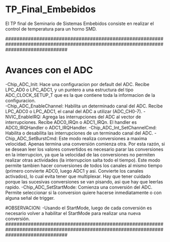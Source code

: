 # TP_Final_Embebidos
El TP final de Seminario de Sistemas Embebidos consiste en realizar el control de temperatura para un horno SMD.

######################################################################################################################################
# Avances con el ADC
-Chip_ADC_Init: Hace una configuracion por default del ADC. Recibe LPC_AD0 o LPC_ADC1, y un puntero a una estructura
	del tipo ADC_CLOCK_SETUP_T que es la que contiene toda la informacion de la configuracion.	
-Chip_ADC_EnableChannel: Habilita un determinado canal del ADC. Recibe LPC_ADC0 o LPC_ADC1, el canal del ADC a utilizar (ADC_CH0-7).
-NVIC_EnableIRQ: Agrega las interrupciones del ADC al vector de interrupciones. Recibe ADC0_IRQn o ADC1_IRQn. 
	El handler es ADC0_IRQHandler o ADC1_IRQHandler.
-Chip_ADC_Int_SetChannelCmd: Habilita o desabilita las interrupciones de un terminado canal del ADC.
-Chip_ADC_SetBurstCmd: Este modo realiza conversiones a maxima velocidad. Apenas termina una conversión comienza otra. Por esta razón,
	si se desean leer los valores convertidos es necesario parar las conversiones en la interrupcion, ya que la velocidad de las
	conversiones no permiten realizar otras actividades (la interrupcion salta todo el tiempo). Este modo permite tambien hacer
	conversiones de todos los canales al mismo tiempo (primero convierte ADC0, luego ADC1 y asi. Convierte los canales activados),
	lo cual evita tener que multiplexar. Hay que tener cuidado porque las sucesivas conversiones se van pisando, asi que hay que 
	leerlas rapido.
-Chip_ADC_SetStartMode: Comienza una conversión del ADC. Permite seleccionar si la conversion quiere hacerse inmediatamente o con
	alguna señal de trigger.
	
#OBSERVACION: 
-Usando el StartMode, luego de cada conversión es necesario volver a habilitar el StartMode para realizar una nueva conversión.
######################################################################################################################################
